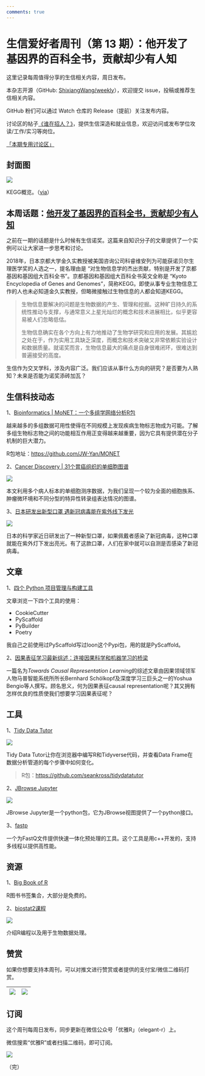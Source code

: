 ```yaml
---
comments: true
---
```


# 生信爱好者周刊（第 13 期）：他开发了基因界的百科全书，贡献却少有人知

这里记录每周值得分享的生信相关内容，周日发布。

本杂志开源（GitHub: [ShixiangWang/weekly](https://github.com/ShixiangWang/weekly)），欢迎提交 issue，投稿或推荐生信相关内容。

GitHub 粉们可以通过 Watch 仓库的 Release（提前）关注发布内容。

讨论区的帖子[《谁在招人？》](https://github.com/ShixiangWang/weekly/issues/2)，提供生信深造和就业信息，欢迎访问或发布学位攻读/工作/实习等岗位。

[「本期专用讨论区」](https://github.com/ShixiangWang/weekly/issues/349)

## 封面图


![](https://gitee.com/ShixiangWang/ImageCollection/raw/master/2021-12-19/1639905029485-image.png)

KEGG概览。（[via](https://www.genome.jp/kegg/kegg1a.html)）

## 本周话题：[他开发了基因界的百科全书，贡献却少有人知](https://mp.weixin.qq.com/s/jQCKj7eVFUhCiSWahaLoLQ)

之前在一期的话题是什么时候有生信诺奖。这篇来自知识分子的文章提供了一个实例可以让大家进一步思考和讨论。

2018年，日本京都大学金久实教授被美国咨询公司科睿维安列为可能获诺贝尔生理医学奖的人选之一，提名理由是 “对生物信息学的杰出贡献，特别是开发了京都基因和基因组大百科全书”。京都基因和基因组大百科全书英文全称是 “Kyoto Encyclopedia of Genes and Genomes”，简称KEGG。即使从事专业生物信息工作的人也未必知道金久实教授，但略微接触过生物信息的人都会知道KEGG。

> 生物信息要解决的问题是生物数据的产生、管理和挖掘。这种旷日持久的系统性推动与支撑，与通常意义上星光灿烂的概念和技术进展相比，似乎更容易被人们忽略低估。
>
> 生物信息确实在各个方向上有力地推动了生物学研究和应用的发展。其尴尬之处在于，作为实用工具缺乏深度，而概念和技术突破又非常依赖实验设计和数据质量。就诺奖而言，生物信息最大的痛点是自身很难闭环，很难达到普遍接受的高度。

生信作为交叉学科，涉及内容广泛。我们应该从事什么方向的研究？是否要为人熟知？未来是否能为诺奖添砖加瓦？

## 生信科技动态

1、[Bioinformatics | MoNET：一个多组学网络分析R包](https://academic.oup.com/bioinformatics/advance-article-abstract/doi/10.1093/bioinformatics/btab722/6409845?redirectedFrom=fulltext)

越来越多的多组数据可用性使得在不同规模上发现疾病生物标志物成为可能。了解多组生物标志物之间的功能相互作用正变得越来越重要，因为它具有提供潜在分子机制的巨大潜力。

R包地址：<https://github.com/JW-Yan/MONET>

2、[Cancer Discovery | 31个胃癌组织的单细胞图谱](https://mp.weixin.qq.com/s/4mUsuTyIsyRZZTSK0zD9WQ)


![](https://gitee.com/ShixiangWang/ImageCollection/raw/master/2021-12-19/1639904925378-image.png)


本文利用多个病人标本的单细胞测序数据，为我们呈现一个较为全面的细胞族系、肿瘤微环境和不同分型的特异性转录组表达情况的图谱。

3、[日本研发出新型口罩 遇新冠病毒能在紫外线下发光](https://language.chinadaily.com.cn/a/202112/13/WS61b6ea6aa310cdd39bc7b020.html)


![](https://gitee.com/ShixiangWang/ImageCollection/raw/master/2021-12-19/1639904481665-image.png)

日本的科学家近日研发出了一种新型口罩，如果佩戴者感染了新冠病毒，这种口罩就能在紫外灯下发出亮光。有了这款口罩，人们在家中就可以自测是否感染了新冠病毒。

## 文章

1、[四个 Python 项目管理与构建工具](https://mp.weixin.qq.com/s/cZocjukUht2iHxLaIuuWgA)

文章浏览一下四个工具的使用：

- CookieCutter
- PyScaffold
- PyBuilder
- Poetry

我自己之前使用过PyScaffold写过loon这个Pypi包，用的就是PyScaffold。

2、[因果表征学习最新综述：连接因果科学和机器学习的桥梁](https://mp.weixin.qq.com/s/PUztcJA8zlTF5hWpJNdZTA)

一篇名为*Towards Causal Representation Learning*的综述文章由因果领域领军人物马普智能系统所所长Bernhard Schölkopf及深度学习三巨头之一的Yoshua Bengio等人撰写。顾名思义，何为因果表征causal representation呢？其又拥有怎样优良的性质使我们想要学习因果表征呢？

## 工具

1、[Tidy Data Tutor](https://tidydatatutor.com/)


![](https://gitee.com/ShixiangWang/ImageCollection/raw/master/2021-12-19/1639904012060-image.png)

Tidy Data Tutor让你在浏览器中编写R和Tidyverse代码，并查看Data Frame在数据分析管道的每个步骤中如何变化。

> R包：<https://github.com/seankross/tidydatatutor>

2、[JBrowse Jupyter](https://github.com/GMOD/jbrowse-jupyter)


![](https://gitee.com/ShixiangWang/ImageCollection/raw/master/2021-12-19/1639904136392-image.png)

JBrowse Jupyter是一个python包，它为JBrowse视图提供了一个python接口。


3、[fastp](https://github.com/OpenGene/fastp )

一个为FastQ文件提供快速一体化预处理的工具。这个工具是用c++开发的，支持多线程以提供高性能。

## 资源

1、[Big Book of R](https://www.bigbookofr.com/index.html)

R图书书签集合，大部分是免费的。

2、[biostat2课程](https://biostat2.uni.lu/lectures.html)


![](https://gitee.com/ShixiangWang/ImageCollection/raw/master/2021-12-19/1639904402702-image.png)

介绍R编程以及用于生物数据处理。

## 赞赏

如果你想要支持本周刊，可以对推文进行赞赏或者提供的支付宝/微信二维码打赏。

| ![](https://gitee.com/ShixiangWang/ImageCollection/raw/master/png/202109171440597.jpg) | ![](https://gitee.com/ShixiangWang/ImageCollection/raw/master/png/202109171440452.jpg) |
| ------------------------------------------------------------ | ------------------------------------------------------------ |

## 订阅

这个周刊每周日发布，同步更新在微信公众号「优雅R」（elegant-r）上。

微信搜索“优雅R”或者扫描二维码，即可订阅。

![](https://gitee.com/ShixiangWang/ImageCollection/raw/master/png/202109101438292.jpg)

（完）

